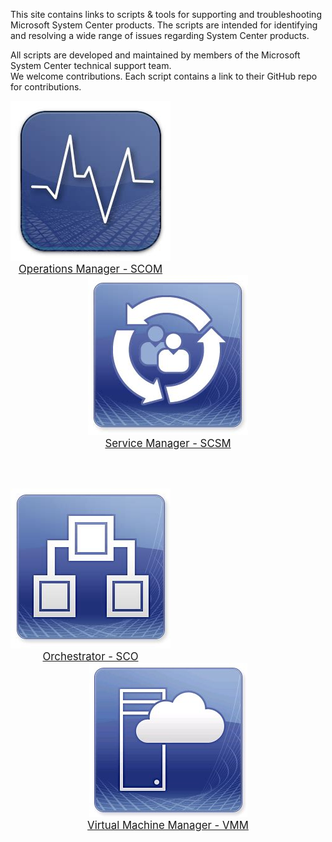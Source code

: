 This site contains links to scripts & tools for supporting and troubleshooting Microsoft System Center products. The scripts are intended for identifying and resolving a wide range of issues regarding System Center products. 

All scripts are developed and maintained by members of the Microsoft System Center technical support team.  
We welcome contributions. Each script contains a link to their GitHub repo for contributions.

<div style="float: left; width: 100%">

  <div style="float: left">
    <div>
      <a href="https://github.com/blakedrumm/SCOM-Scripts-and-SQL"><img src="SCOM.png" /></a>
    </div>
    <div style="text-align: center; font-size: larger"><a href="https://github.com/blakedrumm/SCOM-Scripts-and-SQL">Operations Manager - SCOM</a></div>
  </div>
  
  <div>
    <div style="text-align: center">
      <a href="https://microsoft.github.io/CSS-SystemCenter-ServiceManager"><img src="SCSM.png" /></a>
    </div>
    <div style="text-align: center; font-size: larger"><a href="https://microsoft.github.io/CSS-SystemCenter-ServiceManager">Service Manager - SCSM</a></div>
  </div>

  <br/><br/>
  
  <div style="float: left">
    <div>
      <a href="https://microsoft.github.io/CSS-SystemCenter-Orchestrator"><img src="SCO.png" /></a>
    </div>
    <div style="text-align: center; font-size: larger"><a href="https://microsoft.github.io/CSS-SystemCenter-Orchestrator">Orchestrator - SCO</a></div>
  </div>

  <div>
    <div style="text-align: center">
      <a href="https://github.com/blakedrumm/SCVMM-Scripts-and-SQL"><img src="VMM.png" /></a>
    </div>
    <div style="text-align: center; font-size: larger"><a href="https://github.com/blakedrumm/SCVMM-Scripts-and-SQL">Virtual Machine Manager - VMM</a></div>
  </div>

</div>
